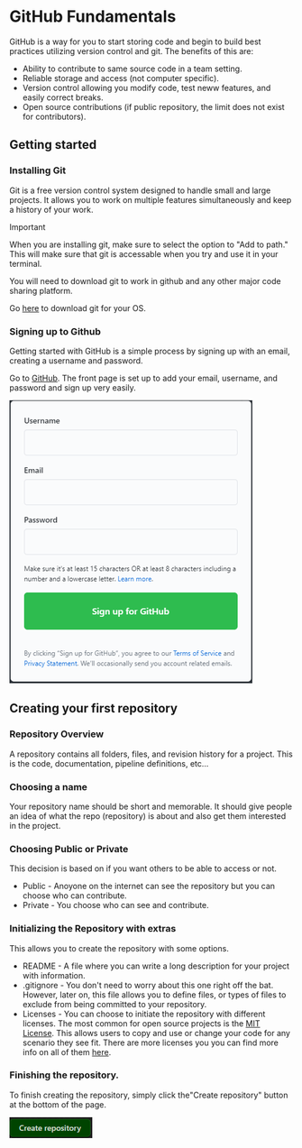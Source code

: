 # GitHub Fundamentals

GitHub is a way for you to start storing code and begin to build best practices utilizing version control and git. The benefits of this are:

  - Ability to contribute to same source code in a team setting.
  - Reliable storage and access (not computer specific).
  - Version control allowing you modify code, test neww features, and easily correct breaks.
  - Open source contributions (if public repository, the limit does not exist for contributors).

## Getting started

### Installing Git

Git is a free version control system designed to handle small and large projects. It allows you to work on multiple features simultaneously and keep a history of your work.

> [!IMPORTANT]
> When you are installing git, make sure to select the option to "Add to path." This will make sure that git is accessable when you try and use it in your terminal.

You will need to download git to work in github and any other major code sharing platform.

Go [here](https://git-scm.com/downloads) to download git for your OS.

### Signing up to Github

Getting started with GitHub is a simple process by signing up with an email, creating a username and password.

Go to [GitHub](https://github.com/). The front page is set up to add your email, username, and password and sign up very easily.

![GitHubSignUp](/Github/Images/GitHubSignup.png)

## Creating your first repository

### Repository Overview

A repository contains all folders, files, and revision history for a project. This is the code, documentation, pipeline definitions, etc...

### Choosing a name

Your repository name should be short and memorable. It should give people an idea of what the repo (repository) is about and also get them interested in the project.

### Choosing Public or Private

This decision is based on if you want others to be able to access or not.

  - Public - Anoyone on the internet can see the repository but you can choose who can contribute.
  - Private - You choose who can see and contribute.

### Initializing the Repository with extras

This allows you to create the repository with some options.

  - README - A file where you can write a long description for your project with information.
  - .gitignore - You don't need to worry about this one right off the bat. However, later on, this file allows you to define files, or types of files to exclude from being committed to your repository.
  - Licenses - You can choose to initiate the repository with different licenses. The most common for open source projects is the [MIT License](https://mit-license.org/). This allows users to copy and use or change your code for any scenario they see fit. There are more licenses you you can find more info on all of them [here](https://docs.github.com/en/free-pro-team@latest/github/creating-cloning-and-archiving-repositories/licensing-a-repository).

### Finishing the repository.

To finish creating the repository, simply click the"Create repository" button at the bottom of the page.

![Create Repository Button](/Github/Images/CreateRepositoryButton.png)